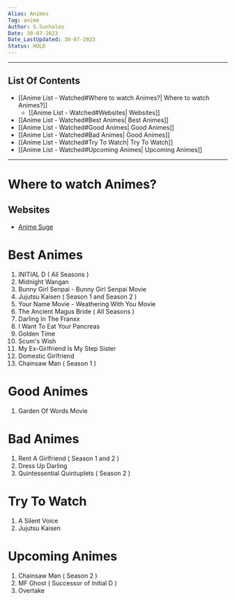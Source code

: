 ```yaml
---
Alias: Animes
Tag: anime
Author: S.Sunhaloo
Date: 30-07-2023
Date_LastUpdated: 30-07-2023
Status: HOLD
---
```


---

## List Of Contents

- [[Anime List - Watched#Where to watch Animes?| Where to watch Animes?]]
	- [[Anime List - Watched#Websites| Websites]]
- [[Anime List - Watched#Best Animes| Best Animes]]
- [[Anime List - Watched#Good Animes| Good Animes]]
- [[Anime List - Watched#Bad Animes| Good Animes]]
- [[Anime List - Watched#Try To Watch| Try To Watch]]
- [[Anime List - Watched#Upcoming Animes| Upcoming Animes]]

---

# Where to watch Animes?

## Websites

- [Anime Suge](https://animesuge.to)

# Best Animes

1. INITIAL D ( All Seasons )
2. Midnight Wangan
3. Bunny Girl Senpai - Bunny Girl Senpai Movie
4. Jujutsu Kaisen ( Season 1 and Season 2 )
5. Your Name Movie - Weathering With You Movie
6. The Ancient Magus Bride ( All Seasons )
7. Darling In The Franxx
8. I Want To Eat Your Pancreas
9. Golden Time
10. Scum's Wish
11. My Ex-Girlfriend Is My Step Sister
12. Domestic Girlfriend
13. Chainsaw Man ( Season 1 )

# Good Animes

1. Garden Of Words Movie

# Bad Animes

1. Rent A Girlfriend ( Season 1 and 2 )
2. Dress Up Darling
3. Quintessential Quintuplets ( Season 2 )

# Try To Watch

1. A Silent Voice
2. Jujutsu Kaisen

# Upcoming Animes

1. Chainsaw Man ( Season 2 )
2. MF Ghost ( Successor of Initial D )
3. Overtake
